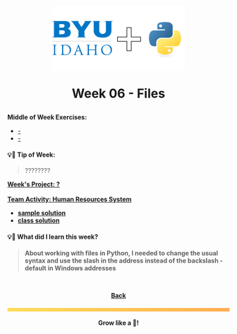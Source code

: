 <h1 align="center">
    <img 
        alt="BYU-Idaho"
        title="BYU-Idaho Logo" 
        src="../.github/assets/logo-py.svg" 
        width="60%"
    />

Week 06 - Files
</h1>
<b>Middle of Week Exercises:</b>

- [-]()
- [-]()

#### 💡📆 Tip of Week:

>????????

<b>

[Week's Project: ?](/) <br><br>
[Team Activity: Human Resources System](/)

- [sample solution](/web-and-computer/cse-110/week-6/team_hr_stretch_sample.py)
- [class solution](/web-and-computer-programming/cse-110/week-6/team_activity.py)


#### 💡🤯 What did I learn this week?

>About working with files in Python, I needed to change the usual syntax and use the slash in the address instead of the backslash - default in Windows addresses

<br>

<div align="center">

<b>[Back](/web-and-computer-programming/cse-110/README.md)</b>

</div>

<img src="./../../../.github/assets/gradient-bar.svg" width="100%" height="8px"/>
<p align="center">Grow like a 🌳!</p>